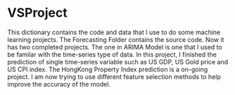 # VSProject
This dictionary contains the code and data that I use to do some machine learning projects.
The Forecasting Folder contains the source code. Now it has two completed projects. 
The one in ARIMA Model is one that I used to be familar with the time-series type of data. In this project, I finished the prediction of single time-series variable such as US GDP, US Gold price and US CPI index.
The HongKong Property Index prediction is a on-going project. I am now trying to use different feature selection methods to help improve the accuracy of the model.

